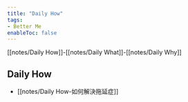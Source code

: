 ```yaml
---
title: "Daily How"
tags: 
- Better Me
enableToc: false
---
```


[[notes/Daily How]]-[[notes/Daily What]]-[[notes/Daily Why]]

## Daily How

- [[notes/Daily How-如何解決拖延症]]